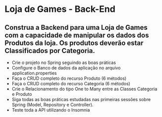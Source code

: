 # Loja de Games - Back-End

## Construa a Backend para uma Loja de Games com a capacidade de manipular os dados dos Produtos da loja. Os produtos deverão estar Classificados por Categoria.

- Crie o projeto no Spring seguindo as boas práticas
- Configure o Banco de dados da aplicação no arquivo application.properties
- Faça o CRUD completo do recurso Produto (6 métodos)
- Faça o CRUD completo do recurso Categoria (6 métodos)
- Crie o Relacionamento do tipo One to Many entre as Classes Categoria e Produto
- Siga todas as boas práticas estudadas nas primeiras sessões sobre Spring (Model, Repository e Controller).
- Teste toda a API utilizando o Insomnia
